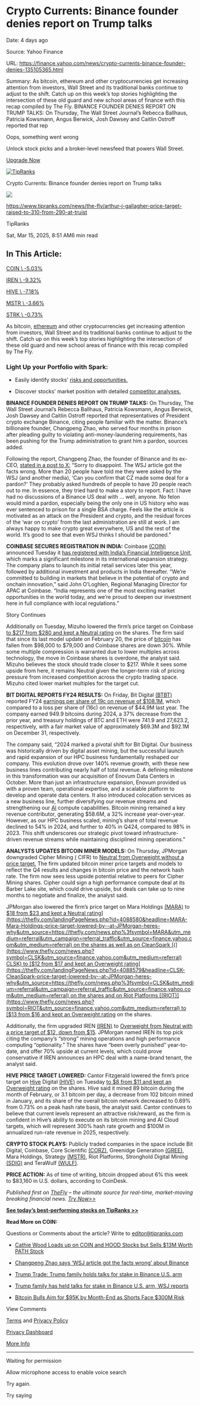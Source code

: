 # Crypto Currents: Binance founder denies report on Trump talks

Date: 4 days ago

Source: Yahoo Finance

URL: https://finance.yahoo.com/news/crypto-currents-binance-founder-denies-135105365.html

Summary: As bitcoin, ethereum and other cryptocurrencies get increasing attention from investors, Wall Street and its traditional banks continue to adjust to the shift. Catch up on this week’s top stories highlighting the intersection of these old guard and new school areas of finance with this recap compiled by The Fly. BINANCE FOUNDER DENIES REPORT ON TRUMP TALKS: On Thursday, The Wall Street Journal’s Rebecca Ballhaus, Patricia Kowsmann, Angus Berwick, Josh Dawsey and Caitlin Ostroff reported that rep

Oops, something went wrong

Unlock stock picks and a broker-level newsfeed that powers Wall Street.

[Upgrade Now](https://finance.yahoo.com/about/promos/silver/make2025yourbestyoy/?ncid=100002232)

[![TipRanks](https://s.yimg.com/ny/api/res/1.2/qZFu7UXtFqGvscv9CzqfHQ--/YXBwaWQ9aGlnaGxhbmRlcjt3PTE1NDtoPTQ4O2NmPXdlYnA-/https://s.yimg.com/os/creatr-uploaded-images/2020-12/48ae0b40-33f2-11eb-9ffe-57568e2946b3)](https://www.tipranks.com/ "TipRanks")

Crypto Currents: Binance founder denies report on Trump talks

![](<Base64-Image-Removed>)

https://www.tipranks.com/news/the-fly/arthur-j-gallagher-price-target-raised-to-310-from-290-at-truist

TipRanks

Sat, Mar 15, 2025, 8:51 AM6 min read

## In This Article:

[COIN \\
-5.03%](https://finance.yahoo.com/quote/COIN/ "COIN")

[IREN \\
-9.32%](https://finance.yahoo.com/quote/IREN/ "IREN")

[HIVE \\
-7.18%](https://finance.yahoo.com/quote/HIVE/ "HIVE")

[MSTR \\
-3.66%](https://finance.yahoo.com/quote/MSTR/ "MSTR")

[STRK \\
-0.73%](https://finance.yahoo.com/quote/STRK/ "STRK")

As bitcoin, [ethereum](https://www.tipranks.com/cryptocurrency/eth-usd?utm_source=finance.yahoo.com&utm_medium=referral) and other cryptocurrencies get increasing attention from investors, Wall Street and its traditional banks continue to adjust to the shift. Catch up on this week’s top stories highlighting the intersection of these old guard and new school areas of finance with this recap compiled by The Fly.

### Light Up your Portfolio with Spark:

- Easily identify stocks' [risks and opportunities.](https://www.tipranks.com/stocks/aapl/ai-stock-analysis?utm_source=finance.yahoo.com&utm_medium=referral)

- Discover stocks' market position with detailed [competitor analyses.](https://www.tipranks.com/stocks/aapl/ai-stock-analysis?utm_source=finance.yahoo.com&utm_medium=referral)


**BINANCE FOUNDER DENIES REPORT ON TRUMP TALKS:** On Thursday, The Wall Street Journal’s Rebecca Ballhaus, Patricia Kowsmann, Angus Berwick, Josh Dawsey and Caitlin Ostroff reported that representatives of President crypto exchange Binance, citing people familiar with the matter. Binance’s billionaire founder, Changpeng Zhao, who served four months in prison after pleading guilty to violating anti-money-laundering requirements, has been pushing for the Trump administration to grant him a pardon, sources added.

Following the report, Changpeng Zhao, the founder of Binance and its ex-CEO, [stated in a post to X:](https://thefly.com/landingPageNews.php?id=4089128&headline=$BTC;MSTR;COIN;MARA;RIOT;BTBT;BITF;WULF;GREE;SDIG;CORZ;$ECON;SPY;SPX-Changpeng-Zhao-says-WSJ-article-got-the-facts-wrong-about-Binance&utm_source=https://thefly.com/news.php%3fsymbol=COIN&utm_medium=referral&utm_campaign=referral_traffic&utm_source=finance.yahoo.com&utm_medium=referral) “Sorry to disappoint. The WSJ article got the facts wrong. More than 20 people have told me they were asked by the WSJ (and another media), ‘Can you confirm that CZ made some deal for a pardon?’ They probably asked hundreds of people to have 20 people reach out to me. In essence, they tried hard to make a story to report. Fact: I have had no discussions of a Binance US deal with … well, anyone. No felon would mind a pardon, especially being the only one in US history who was ever sentenced to prison for a single BSA charge. Feels like the article is motivated as an attack on the President and crypto, and the residual forces of the ‘war on crypto’ from the last administration are still at work. I am always happy to make crypto great everywhere, US and the rest of the world. It’s good to see that even WSJ thinks I should be pardoned.”

**COINBASE SECURES REGISTRATION IN INDIA:** Coinbase [(COIN)](https://www.thefly.com/news.php?symbol=COIN&utm_source=finance.yahoo.com&utm_medium=referral) announced Tuesday it [has registered with India’s Financial Intelligence Unit](https://thefly.com/landingPageNews.php?id=4087848&headline=COIN-Coinbase-secures-registration-in-India&utm_source=https://thefly.com/news.php%3fsymbol=COIN&utm_medium=referral&utm_campaign=referral_traffic&utm_source=finance.yahoo.com&utm_medium=referral), which marks a significant milestone in its international expansion strategy. The company plans to launch its initial retail services later this year, followed by additional investment and products in India thereafter. “We’re committed to building in markets that believe in the potential of crypto and onchain innovation,” said John O’Loghlen, Regional Managing Director for APAC at Coinbase. “India represents one of the most exciting market opportunities in the world today, and we’re proud to deepen our investment here in full compliance with local regulations.”

Story Continues

Additionally on Tuesday, Mizuho lowered the firm’s price target on Coinbase [to $217 from $280 and kept a Neutral rating](https://thefly.com/landingPageNews.php?id=4087037&headline=COIN-Mizuho-cuts-Coinbase-target-calls--pullback-overdone&utm_source=https://thefly.com/news.php%3fsymbol=COIN&utm_medium=referral&utm_campaign=referral_traffic&utm_source=finance.yahoo.com&utm_medium=referral) on the shares. The firm said that since its last model update on February 20, the price of [bitcoin](https://www.tipranks.com/cryptocurrency/btc-usd?utm_source=finance.yahoo.com&utm_medium=referral) has fallen from $98,000 to $79,000 and Coinbase shares are down 30%. While some multiple compression is warranted due to lower multiples across technology, the move in Coinbase shares is overdone, the analyst said. Mizuho believes the stock should trade closer to $217. While it sees some upside from here, it remains Neutral given the longer-term risk of pricing pressure from increased competition across the crypto trading space. Mizuho cited lower market multiples for the target cut.

**BIT DIGITAL REPORTS FY24 RESULTS:** On Friday, Bit Digital [(BTBT)](https://www.thefly.com/news.php?symbol=BTBT&utm_source=finance.yahoo.com&utm_medium=referral) reported FY24 [earnings per share of 19c on revenue of $108.1M,](https://bit-digital.com/press-releases/bit-digital-inc-announces-fiscal-year-2024-financial-results/?utm_source=finance.yahoo.com&utm_medium=referral) which compared to a loss per share of (16c) on revenue of $44.9M last year. The company earned 949.9 bitcoins during 2024, a 37% decrease from the prior year, and treasury holdings of BTC and ETH were 741.9 and 27,623.2, respectively, with a fair market value of approximately $69.3M and $92.1M on December 31, respectively.

The company said, “2024 marked a pivotal shift for Bit Digital. Our business was historically driven by digital asset mining, but the successful launch and rapid expansion of our HPC business fundamentally reshaped our company. This evolution drove over 140% revenue growth, with these new business lines contributing nearly half of total revenue. A defining milestone in this transformation was our acquisition of Enovum Data Centers in October. More than just an infrastructure expansion, Enovum provided us with a proven team, operational expertise, and a scalable platform to develop and operate data centers. It also introduced colocation services as a new business line, further diversifying our revenue streams and strengthening our [AI](https://www.tipranks.com/compare-stocks/artificial-intelligence?utm_source=finance.yahoo.com&utm_medium=referral) compute capabilities. Bitcoin mining remained a key revenue contributor, generating $58.6M, a 32% increase year-over-year. However, as our HPC business scaled, mining’s share of total revenue declined to 54% in 2024, and further to 40% in Q424, compared to 98% in 2023. This shift underscores our strategic pivot toward infrastructure-driven revenue streams while maintaining disciplined mining operations.”

**ANALYSTS UPDATES BITCOIN MINER MODELS:** On Thursday, JPMorgan downgraded Cipher Mining [(](https://www.thefly.com/news.php?symbol=CIFR&utm_source=finance.yahoo.com&utm_medium=referral) CIFR) to [Neutral from Overweight without a price target.](https://thefly.com/landingPageNews.php?id=4088576&headline=CIFR-Cipher-Mining-just-downgraded-at-JPMorgan-heres-why&utm_source=https://thefly.com/news.php%3fsymbol=CIFR&utm_medium=referral&utm_campaign=referral_traffic&utm_source=finance.yahoo.com&utm_medium=referral) The firm updated bitcoin miner price targets and models to reflect the Q4 results and changes in bitcoin price and the network hash rate. The firm now sees less upside potential relative to peers for Cipher Mining shares. Cipher could sign a high performance compute deal at its Barber Lake site, which could drive upside, but deals can take up to nine months to negotiate and finalize, the analyst said.

JPMorgan also lowered the firm’s price target on Mara Holdings [(MARA)](https://www.thefly.com/news.php?symbol=MARA&utm_source=finance.yahoo.com&utm_medium=referral) to [$18 from $23 and kept a Neutral rating](https://thefly.com/landingPageNews.php?id=4088580&headline=MARA-Mara-Holdings-price-target-lowered-by--at-JPMorgan-heres-why&utm_source=https://thefly.com/news.php%3fsymbol=MARA&utm_medium=referral&utm_campaign=referral_traffic&utm_source=finance.yahoo.com&utm_medium=referral) on the shares as well as on CleanSpark [(](https://www.thefly.com/news.php?symbol=CLSK&utm_source=finance.yahoo.com&utm_medium=referral) CLSK) to [$12 from $17 and kept an Overweight rating](https://thefly.com/landingPageNews.php?id=4088579&headline=CLSK-CleanSpark-price-target-lowered-by--at-JPMorgan-heres-why&utm_source=https://thefly.com/news.php%3fsymbol=CLSK&utm_medium=referral&utm_campaign=referral_traffic&utm_source=finance.yahoo.com&utm_medium=referral) on the shares and on Riot Platforms [(RIOT)](https://www.thefly.com/news.php?symbol=RIOT&utm_source=finance.yahoo.com&utm_medium=referral) to [$13 from $16 and kept an Overweight rating](https://thefly.com/landingPageNews.php?id=4088581&headline=RIOT-Riot-Platforms-price-target-lowered-by--at-JPMorgan-heres-why&utm_source=https://thefly.com/news.php%3fsymbol=RIOT&utm_medium=referral&utm_campaign=referral_traffic&utm_source=finance.yahoo.com&utm_medium=referral) on the shares.

Additionally, the firm upgraded IREN [(IREN)](https://www.thefly.com/news.php?symbol=IREN&utm_source=finance.yahoo.com&utm_medium=referral) to [Overweight from Neutral with a price target of $12, down from $15](https://thefly.com/landingPageNews.php?id=4088578&headline=IREN-IREN-just-upgraded-at-JPMorgan-heres-why&utm_source=https://thefly.com/news.php%3fsymbol=IREN&utm_medium=referral&utm_campaign=referral_traffic&utm_source=finance.yahoo.com&utm_medium=referral). JPMorgan named IREN its top pick citing the company’s “strong” mining operations and high performance computing “optionality.” The shares have “been overly punished” year-to-date, and offer 70% upside at current levels, which could prove conservative if IREN announces an HPC deal with a name-brand tenant, the analyst said.

**HIVE PRICE TARGET LOWERED:** Cantor Fitzgerald lowered the firm’s price target on [Hive](https://www.tipranks.com/stocks/hive?utm_source=finance.yahoo.com&utm_medium=referral) Digital [(HIVE)](https://www.thefly.com/news.php?symbol=HIVE&utm_source=finance.yahoo.com&utm_medium=referral) on Tuesday [to $8 from $11 and kept an Overweight rating](https://thefly.com/landingPageNews.php?id=4087369&headline=HIVE-Hive-Digital-price-target-lowered-by--at-Cantor-Fitzgerald-heres-why&utm_source=https://thefly.com/news.php%3fsymbol=HIVE&utm_medium=referral&utm_campaign=referral_traffic&utm_source=finance.yahoo.com&utm_medium=referral) on the shares. Hive said it mined 89 bitcoin during the month of February, or 3.1 bitcoin per day, a decrease from 102 bitcoin mined in January, and its share of the overall bitcoin network decreased to 0.69% from 0.73% on a peak hash rate basis, the analyst said. Cantor continues to believe that current levels represent an attractive risk/reward, as the firm is confident in Hive’s ability to execute on its bitcoin mining and AI Cloud targets, which will represent 300% hash rate growth and $100M in annualized run-rate revenue in 2025, respectively.

**CRYPTO STOCK PLAYS:** Publicly traded companies in the space include Bit Digital, Coinbase, Core Scientific [(CORZ)](https://www.thefly.com/news.php?symbol=CORZ&utm_source=finance.yahoo.com&utm_medium=referral), Greenidge Generation [(GREE)](https://www.thefly.com/news.php?symbol=GREE&utm_source=finance.yahoo.com&utm_medium=referral), Mara Holdings, Strategy [(MSTR)](https://www.thefly.com/news.php?symbol=MSTR&utm_source=finance.yahoo.com&utm_medium=referral), Riot Platforms, Stronghold Digital Mining [(SDIG)](https://www.thefly.com/news.php?symbol=SDIG&utm_source=finance.yahoo.com&utm_medium=referral) and TeraWulf [(WULF)](https://www.thefly.com/news.php?symbol=WULF&utm_source=finance.yahoo.com&utm_medium=referral).

**PRICE ACTION:** As of time of writing, bitcoin dropped about 6% this week to $83,160 in U.S. dollars, according to CoinDesk.

_Published first on [TheFly](https://thefly.com/?utm_source=finance.yahoo.com&utm_medium=referral) – the ultimate source for real-time, market-moving breaking financial news. [Try Now>>](https://thefly.com/?utm_source=finance.yahoo.com&utm_medium=referral)_

[**See today’s best-performing stocks on TipRanks >>**](https://www.tipranks.com/screener/top-smart-score-stocks/?type=stockAnalysisLanding&utm_source=finance.yahoo.com&utm_medium=referral)

**Read More on COIN:**

Questions or Comments about the article? Write to editor@tipranks.com

- [Cathie Wood Loads up on COIN and HOOD Stocks but Sells $13M Worth PATH Stock](https://www.tipranks.com/news/cathie-woods-loads-up-on-coin-and-hood-stocks-but-sells-13m-worth-path-shares?utm_source=finance.yahoo.com&utm_medium=referral)

- [Changpeng Zhao says ‘WSJ article got the facts wrong’ about Binance](https://www.tipranks.com/news/the-fly/changpeng-zhao-says-wsj-article-got-the-facts-wrong-about-binance?utm_source=finance.yahoo.com&utm_medium=referral)

- [Trump Trade: Trump family holds talks for stake in Binance U.S. arm](https://www.tipranks.com/news/the-fly/trump-trade-trump-family-holds-talks-for-stake-in-binance-u-s-arm?utm_source=finance.yahoo.com&utm_medium=referral)

- [Trump family has held talks for stake in Binance U.S. arm, WSJ reports](https://www.tipranks.com/news/the-fly/trump-family-has-held-talks-for-stake-in-binance-u-s-arm-wsj-reports?utm_source=finance.yahoo.com&utm_medium=referral)

- [Bitcoin Bulls Aim for $95K by Month-End as Shorts Face $300M Risk](https://www.tipranks.com/news/bitcoin-bulls-aim-for-95k-by-month-end-as-shorts-face-300m-risk?utm_source=finance.yahoo.com&utm_medium=referral)


View Comments

[Terms](https://guce.yahoo.com/terms?locale=en-US) and [Privacy Policy](https://guce.yahoo.com/privacy-policy?locale=en-US)

[Privacy Dashboard](https://guce.yahoo.com/privacy-dashboard?locale=en-US)

[More Info](https://finance.yahoo.com/more-info)

* * *

Waiting for permission

Allow microphone access to enable voice search

Try again.

Try saying